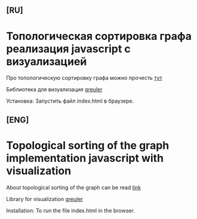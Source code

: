 [RU]
----
# Топологическая сортировка графа реализация javascript с визуализацией

Про топологическую сортировку графа можно прочесть [тут](https://ru.wikipedia.org/wiki/%D0%A2%D0%BE%D0%BF%D0%BE%D0%BB%D0%BE%D0%B3%D0%B8%D1%87%D0%B5%D1%81%D0%BA%D0%B0%D1%8F_%D1%81%D0%BE%D1%80%D1%82%D0%B8%D1%80%D0%BE%D0%B2%D0%BA%D0%B0)

Библиотека для визуализация [greuler](https://github.com/maurizzzio/greuler)

Установка:
Запустить файл index.html  в браузере.


[ENG]
----
# Topological sorting of the graph implementation javascript with visualization

About topological sorting of the graph can be read [link](https://en.wikipedia.org/wiki/Topological_sorting)

Library for visualization [greuler](https://github.com/maurizzzio/greuler)

Installation:
To run the file index.html in the browser.


